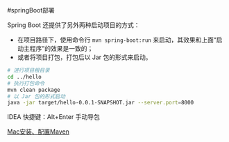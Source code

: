#springBoot部署



Spring Boot 还提供了另外两种启动项目的方式：

- 在项目路径下，使用命令行 `mvn spring-boot:run` 来启动，其效果和上面“启动主程序”的效果是一致的；
- 或者将项目打包，打包后以 Jar 包的形式来启动。

```sh
# 进行项目根目录
cd ../hello
# 执行打包命令
mvn clean package
# 以 Jar 包的形式启动
java -jar target/hello-0.0.1-SNAPSHOT.jar --server.port=8000
```

IDEA 快捷键：Alt+Enter 手动导包

[Mac安装、配置Maven](https://www.jianshu.com/p/abec70821e82)


